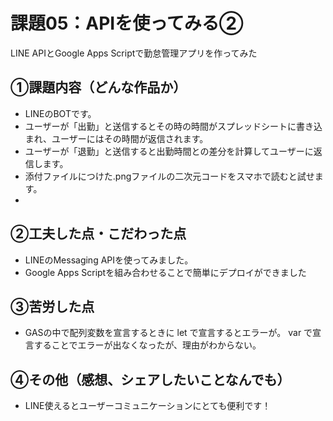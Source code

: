 # 課題05：APIを使ってみる②
LINE APIとGoogle Apps Scriptで勤怠管理アプリを作ってみた

## ①課題内容（どんな作品か）
- LINEのBOTです。
- ユーザーが「出勤」と送信するとその時の時間がスプレッドシートに書き込まれ、ユーザーにはその時間が返信されます。
- ユーザーが「退勤」と送信すると出勤時間との差分を計算してユーザーに返信します。
- 添付ファイルにつけた.pngファイルの二次元コードをスマホで読むと試せます。
-  
## ②工夫した点・こだわった点
- LINEのMessaging APIを使ってみました。
- Google Apps Scriptを組み合わせることで簡単にデプロイができました

## ③苦労した点
- GASの中で配列変数を宣言するときに let で宣言するとエラーが。 var で宣言することでエラーが出なくなったが、理由がわからない。

## ④その他（感想、シェアしたいことなんでも）
- LINE使えるとユーザーコミュニケーションにとても便利です！
